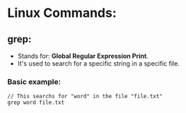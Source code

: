 # Linux Commands:

## grep:
- Stands for: **Global Regular Expression Print**.
- It's used to search for a specific string in a specific file.

### Basic example:
```
// This searchs for "word" in the file "file.txt"
grep word file.txt
```